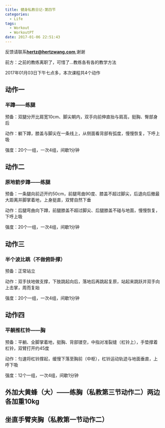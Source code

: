 ```yaml
---
title: 健身私教日记-第四节
categories:
  - Life
tags:
  - Workout
  - WorkoutPT
date: 2017-01-06 22:51:43
---
```


反馈请联系[**hertz@hertzwang.com**](mailto:hertz@hertzwang.com),谢谢

前方：之前的教练离职了，可惜了...教练各有各的教学方法

2017年01月03日下午七点多，本次课程共4个动作

## 动作一

### 半蹲——练腿

预备：双腿分开比肩宽10cm、脚尖朝内，双手向前伸直抬与肩高，挺胸、臀部身后

动作：躺下蹲，膝盖与脚尖在一条线上，从侧面看背部有弧度，慢慢恢复，下呼上吸

强度：20个一组，一次4组，间歇1分钟

## 动作二

### 原地箭步蹲——练腿

预备：一条腿向前迈开约50cm，前腿弯曲90度、膝盖不超过脚尖，后退向后撤最大距离并脚掌着地，上身挺直，双臂自然下垂

动作：后腿弯曲向下蹲，前腿膝盖不超过脚尖、后腿膝盖不碰与地面，慢慢恢复，下呼上吸

强度：20个一组，一次4组，间歇1分钟

<!-- more -->

## 动作三

### 半个波比跳（不做俯卧撑）

预备：正常站立

动作：双手扶地做支撑，下肢跳起向后，落地后再跳起复原，站起来跳跃并双手向上击掌，周而复始

强度：20个一组，一次4组，间歇1分钟


## 动作四

### 平躺推杠铃——胸

预备：平躺、全脚掌着地，挺胸、背部镂空，中指对准裂缝（杠铃上），手垫撑着杠铃，双臂打开约45度

动作：匀速将杠铃撑起，缓慢下落至胸前（中枢），杠铃运动轨迹与地面垂直，上呼下吸

强度：12个一组，一次4组，间歇1分钟


## 外加大黄蜂（大）——练胸（私教第三节动作二）两边各加重10kg
## 坐直手臂夹胸（私教第一节动作二）